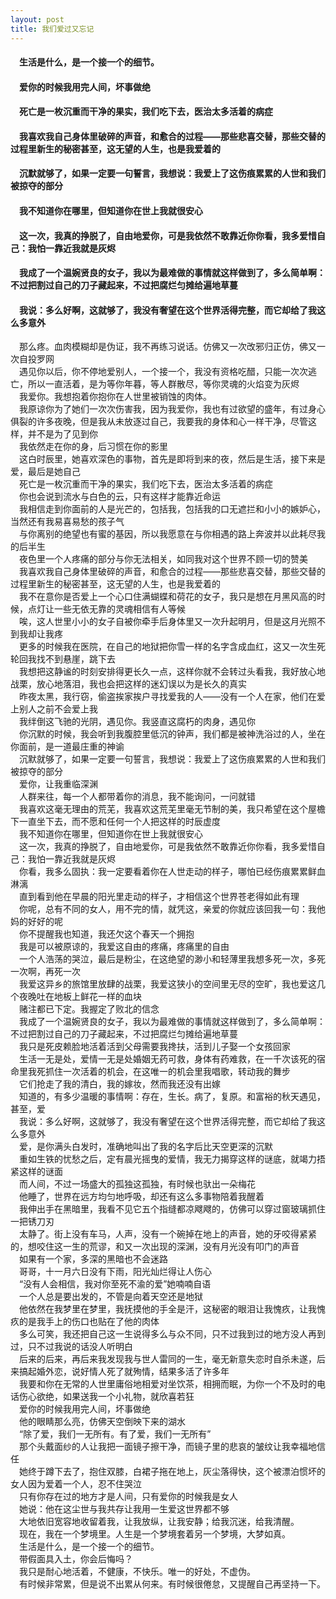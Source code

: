 ```yaml
---
layout: post
title: 我们爱过又忘记
---
```

#### &#8195;生活是什么，是一个接一个的细节。               
#### &#8195;爱你的时候我用完人间，坏事做绝               
#### &#8195;死亡是一枚沉重而干净的果实，我们吃下去，医治太多活着的病症               
#### &#8195;我喜欢我自己身体里破碎的声音，和愈合的过程——那些悲喜交替，那些交替的过程里新生的秘密甚至，这无望的人生，也是我爱着的            
#### &#8195;沉默就够了，如果一定要一句誓言，我想说：我爱上了这伤痕累累的人世和我们被掠夺的部分               
#### &#8195;我不知道你在哪里，但知道你在世上我就很安心               
#### &#8195;这一次，我真的挣脱了，自由地爱你，可是我依然不敢靠近你你看，我多爱惜自己：我怕一靠近我就是灰烬               
#### &#8195;我成了一个温婉贤良的女子，我以为最难做的事情就这样做到了，多么简单啊：不过把割过自己的刀子藏起来，不过把腐烂匀摊给遍地草蔓         
#### &#8195;我说：多么好啊，这就够了，我没有奢望在这个世界活得完整，而它却给了我这么多意外               

<!-- more -->
&#8195;那么疼。血肉模糊却是伪证，我不再练习说话。仿佛又一次改邪归正仿，佛又一次自投罗网               
&#8195;遇见你以后，你不停地爱别人，一个接一个，我没有资格吃醋，只能一次次逃亡，所以一直活着，是为等你年暮，等人群散尽，等你灵魂的火焰变为灰烬               
&#8195;我爱你。我想抱着你抱你在人世里被销蚀的肉体。               
&#8195;我原谅你为了她们一次次伤害我，因为我爱你，我也有过欲望的盛年，有过身心俱裂的许多夜晚，但是我从未放逐过自己，我要我的身体和心一样干净，尽管这样，并不是为了见到你               
&#8195;我依然走在你的身，后习惯在你的影里               
&#8195;这白时辰里，她喜欢深色的事物，首先是即将到来的夜，然后是生活，接下来是爱，最后是她自己               
&#8195;死亡是一枚沉重而干净的果实，我们吃下去，医治太多活着的病症               
&#8195;你也会说到流水与白色的云，只有这样才能靠近命运               
&#8195;我相信走到你面前的人是光芒的，包括我，包括我的口无遮拦和小小的嫉妒心，当然还有我易喜易愁的孩子气               
&#8195;与你离别的绝望也有蜜的基因，所以我愿意在与你相遇的路上奔波并以此耗尽我的后半生               
&#8195;夜色里一个人疼痛的部分与你无法相关，如同我对这个世界不顾一切的赞美               
&#8195;我喜欢我自己身体里破碎的声音，和愈合的过程——那些悲喜交替，那些交替的过程里新生的秘密甚至，这无望的人生，也是我爱着的               
&#8195;我不在意你是否爱上一个心口住满蝴蝶和荷花的女子，我只是想在月黑风高的时候，点灯让一些无依无靠的灵魂相信有人等候               
&#8195;唉，这人世里小小的女子自被你牵手后身体里又一次升起明月，但是这月光照不到我却让我疼               
&#8195;更多的时候我在医院，在自己的地狱把你雪一样的名字含成血红，这又一次生死轮回我找不到悬崖，跳下去               
&#8195;我想把这静谧的时刻安排得更长久一点，这样你就不会转过头看我，我好放心地战栗，放心地落泪，我也会把这样的迷幻误以为是长久的真实               
&#8195;昨夜太黑，我行窃，偷盗挨家挨户寻找爱我的人——没有一个人在家，他们在爱上别人之前不会爱上我               
&#8195;我绊倒这飞驰的光阴，遇见你。我竖直这腐朽的肉身，遇见你               
&#8195;你沉默的时候，我会听到我腹腔里低沉的钟声，我们都是被神洗浴过的人，坐在你面前，是一道最庄重的神谕               
&#8195;沉默就够了，如果一定要一句誓言，我想说：我爱上了这伤痕累累的人世和我们被掠夺的部分               
&#8195;爱你，让我重临深渊               
&#8195;人群来往，每一个人都带着你的消息，我不能询问，一问就错               
&#8195;我喜欢这毫无理由的荒芜，我喜欢这荒芜里毫无节制的美，我只希望在这个屋檐下一直坐下去，而不愿和任何一个人把这样的时辰虚度               
&#8195;我不知道你在哪里，但知道你在世上我就很安心               
&#8195;这一次，我真的挣脱了，自由地爱你，可是我依然不敢靠近你你看，我多爱惜自己：我怕一靠近我就是灰烬               
&#8195;你看，我多么固执：我一定要看着你在人世走动的样子，哪怕已经伤痕累累鲜血淋漓                
&#8195;直到看到他在早晨的阳光里走动的样子，才相信这个世界苍老得如此有理               
&#8195;你呢，总有不同的女人，用不完的情，就凭这，亲爱的你就应该回我一句：我他妈的好好的呢               
&#8195;你不提醒我也知道，我还欠这个春天一个拥抱               
&#8195;我是可以被原谅的，我爱这自由的疼痛，疼痛里的自由               
&#8195;一个人浩荡的哭泣，最后是粉尘，在这绝望的渺小和轻薄里我想多死一次，多死一次啊，再死一次               
&#8195;我爱这异乡的旅馆里放肆的战栗，我爱这狭小的空间里无尽的空旷，我也爱这几个夜晚吐在地板上鲜花一样的血块               
&#8195;赌注都已下定。我握定了败北的信念               
&#8195;我成了一个温婉贤良的女子，我以为最难做的事情就这样做到了，多么简单啊：不过把割过自己的刀子藏起来，不过把腐烂匀摊给遍地草蔓                 
&#8195;我只是死皮赖脸地活着活到父母需要我搀扶，活到儿子娶一个女孩回家               
&#8195;生活一无是处，爱情一无是处婚姻无药可救，身体有药难救，在一千次该死的宿命里我死抓住一次活着的机会，在这唯一的机会里我唱歌，转动我的舞步               
&#8195;它们抢走了我的清白，我的嫁妆，然而我还没有出嫁               
&#8195;知道的，有多少温暖的事情啊：存在，生长。病了，复原。和富裕的秋天遇见，甚至，爱               
&#8195;我说：多么好啊，这就够了，我没有奢望在这个世界活得完整，而它却给了我这么多意外               
&#8195;爱，是你满头白发时，准确地叫出了我的名字后比天空更深的沉默               
&#8195;重如生铁的忧愁之后，定有晨光摇曳的爱情，我无力揭穿这样的谜底，就竭力捂紧这样的谜面               
&#8195;而人间，不过一场盛大的孤独这孤独，有时候也驮出一朵梅花               
&#8195;他睡了，世界在远方均匀地呼吸，却还有这么多事物陪着我醒着               
&#8195;我伸出手在黑暗里，我看不见它五个指缝都凉飕飕的，仿佛可以穿过窗玻璃抓住一把锈刀刃               
&#8195;太静了。街上没有车马，人声，没有一个碗掉在地上的声音，她的牙咬得紧紧的，想咬住这一生的荒谬，和又一次出现的深渊，没有月光没有叩门的声音               
&#8195;如果有一个家，多深的黑暗也不会迷路                        
&#8195;哥哥，十一月六日没有下雨，阳光灿烂得让人伤心               
&#8195;“没有人会相信，我对你至死不渝的爱”她喃喃自语               
&#8195;一个人总是要出发的，不管是向着天空还是地狱               
&#8195;他依然在我梦里在梦里，我抚摸他的手全是汗，这秘密的眼泪让我愧疚，让我愧疚的是我手上的伤口也贴在了他的肉体                
&#8195;多么可笑，我还把自己这一生说得多么与众不同，只不过我到过的地方没人再到过，只不过我说的话没人听明白               
&#8195;后来的后来，再后来我发现我与世人雷同的一生，毫无新意失恋时自杀未遂，后来搞起婚外恋，说好情人死了就殉情，结果多活了许多年               
&#8195;我要和你在无常的人世里庸俗地相爱对坐饮茶，相拥而眠，为你一个不及时的电话伤心欲绝，如果送我一个小礼物，就欣喜若狂               
&#8195;爱你的时候我用完人间，坏事做绝               
&#8195;他的眼睛那么亮，仿佛天空倒映下来的湖水               
&#8195;“除了爱，我们一无所有。有了爱，我们一无所有”               
&#8195;那个头戴面纱的人让我把一面镜子擦干净，而镜子里的悲哀的皱纹让我幸福地信任               
&#8195;她终于蹲下去了，抱住双膝，白裙子拖在地上，灰尘落得快，这个被漂泊惯坏的女人因为爱着一个人，忍不住哭泣               
&#8195;只有你存在过的地方才是人间，只有爱你的时候我是女人               
&#8195;她说：他在这尘世与我共存让我用一生爱这世界都不够                        
&#8195;大地依旧宽容地收留着我，让我放纵，让我安静；给我沉迷，给我清醒。               
&#8195;现在，我在一个梦境里。人生是一个梦境套着另一个梦境，大梦如真。               
&#8195;生活是什么，是一个接一个的细节。               
&#8195;带假面具入土，你会后悔吗？               
&#8195;我只是耐心地活着，不健康，不快乐。唯一的好处，不虚伪。               
&#8195;有时候非常累，但是说不出累从何来。有时候很倦怠，又提醒自己再坚持一下。               
